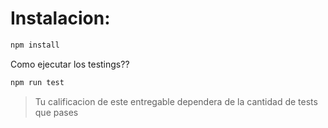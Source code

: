 # Instalacion:

```bash
npm install
```


Como ejecutar los testings??
```bash
npm run test
```


> Tu calificacion de este entregable dependera de la cantidad de tests que pases
